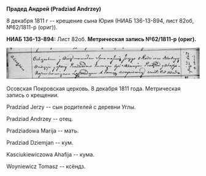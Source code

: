 **Прадед Андрей (Pradziad Andrzey)**

8 декабря 1811 г -- крещение сына Юрия (НИАБ 136-13-894, лист 82об,
№62/1811-р (ориг)).

**НИАБ 136-13-894:** Лист 82об. **Метрическая запись №62/1811-р
(ориг).**

![](./media/6976c29a7a298cc139f5ea9cb604b90a92943596.png)

Осовская Покровская церковь. 8 декабря 1811 года. Метрическая запись о
крещении.

Pradziad Jerzy -- сын родителей с деревни Углы.

Pradziad Andrzey -- отец.

Pradziadowa Marija -- мать.

Pradziad Dziemjan -- кум.

Kasciukiewiczowa Ahafija -- кума.

Woyniewicz Tomasz -- ксёндз.
